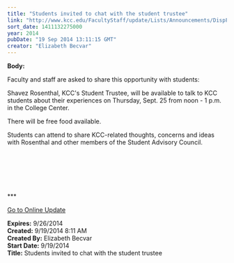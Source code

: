 ```yaml
---
title: "Students invited to chat with the student trustee"
link: "http://www.kcc.edu/FacultyStaff/update/Lists/Announcements/DispForm.aspx?ID=1634"
sort_date: 1411132275000
year: 2014
pubDate: "19 Sep 2014 13:11:15 GMT"
creator: "Elizabeth Becvar"
---
```


<div><b>Body:</b> <div class="ExternalClass2A14D81016514EA7B315ADDE1393D255"><p>Faculty and staff are asked to share this opportunity with students:</p>
<p>Shavez Rosenthal, KCC's Student Trustee, will be available to talk to KCC students about their experiences on Thursday, Sept. 25 from noon - 1 p.m. in the College Center. </p>
<p>There will be free food available. </p>
<p>Students can attend to share KCC-related thoughts, concerns and ideas with Rosenthal and other members of the Student Advisory Council.</p>
<p> </p>
<p> </p>
<p> </p>
<p>***</p>
<p><a href="/FacultyStaff/update/Pages/dailyupdate.aspx">Go to Online Update​</a></p></div></div>
<div><b>Expires:</b> 9/26/2014</div>
<div><b>Created:</b> 9/19/2014 8:11 AM</div>
<div><b>Created By:</b> Elizabeth Becvar</div>
<div><b>Start Date:</b> 9/19/2014</div>
<div><b>Title:</b> Students invited to chat with the student trustee</div>
